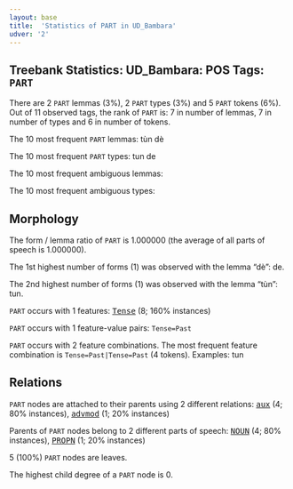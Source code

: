 ```yaml
---
layout: base
title:  'Statistics of PART in UD_Bambara'
udver: '2'
---
```


## Treebank Statistics: UD_Bambara: POS Tags: `PART`

There are 2 `PART` lemmas (3%), 2 `PART` types (3%) and 5 `PART` tokens (6%).
Out of 11 observed tags, the rank of `PART` is: 7 in number of lemmas, 7 in number of types and 6 in number of tokens.

The 10 most frequent `PART` lemmas: tùn dè

The 10 most frequent `PART` types:  tun de

The 10 most frequent ambiguous lemmas: 

The 10 most frequent ambiguous types:  



## Morphology

The form / lemma ratio of `PART` is 1.000000 (the average of all parts of speech is 1.000000).

The 1st highest number of forms (1) was observed with the lemma “dè”: de.

The 2nd highest number of forms (1) was observed with the lemma “tùn”: tun.

`PART` occurs with 1 features: <tt><a href="bm-feat-Tense.html">Tense</a></tt> (8; 160% instances)

`PART` occurs with 1 feature-value pairs: `Tense=Past`

`PART` occurs with 2 feature combinations.
The most frequent feature combination is `Tense=Past|Tense=Past` (4 tokens).
Examples: tun


## Relations

`PART` nodes are attached to their parents using 2 different relations: <tt><a href="bm-dep-aux.html">aux</a></tt> (4; 80% instances), <tt><a href="bm-dep-advmod.html">advmod</a></tt> (1; 20% instances)

Parents of `PART` nodes belong to 2 different parts of speech: <tt><a href="bm-pos-NOUN.html">NOUN</a></tt> (4; 80% instances), <tt><a href="bm-pos-PROPN.html">PROPN</a></tt> (1; 20% instances)

5 (100%) `PART` nodes are leaves.

The highest child degree of a `PART` node is 0.

